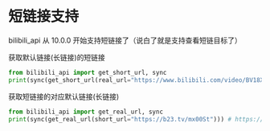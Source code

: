 # 短链接支持

bilibili_api 从 10.0.0 开始支持短链接了（说白了就是支持查看短链目标了）

获取默认链接(长链接)的短链接
``` python
from bilibili_api import get_short_url, sync
print(sync(get_short_url(real_url="https://www.bilibili.com/video/BV18X4y1N7Yh/")))  # optionally pass in Credential
```

获取短链接的对应默认链接(长链接)
``` python
from bilibili_api import get_real_url, sync
print(sync(get_real_url(short_url="https://b23.tv/mx00St"))) # https://www.bilibili.com/video/BV1YQ4y127Rd?p=1&share_medium=android&share_plat=android&share_session_id=d6c56bd5-db84-4cc8-9bb7-8f91cd8edfe0&share_source=COPY&share_tag=s_i&timestamp=1629155789&unique_k=mx00St
```
